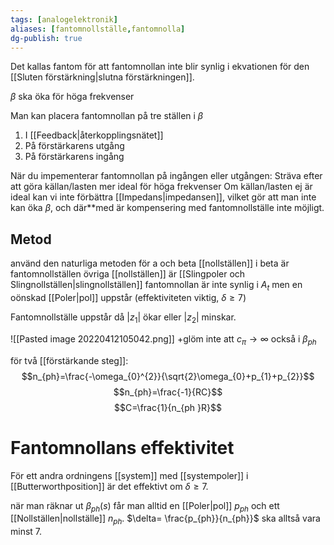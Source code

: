 ```yaml
---
tags: [analogelektronik]
aliases: [fantomnollställe,fantomnolla]
dg-publish: true
---
```


Det kallas fantom för att fantomnollan inte blir synlig i ekvationen för den [[Sluten förstärkning|slutna förstärkningen]]. 

$\beta$  ska öka för höga frekvenser

Man kan placera fantomnollan på tre ställen i $\beta$
1. I [[Feedback|återkopplingsnätet]]
2. På förstärkarens utgång
3. På förstärkarens ingång

När du impementerar fantomnollan på ingången eller utgången:
	Sträva efter att göra källan/lasten mer ideal för höga frekvenser
Om källan/lasten ej är ideal kan vi inte förbättra [[Impedans|impedansen]], vilket gör att man inte kan öka $\beta$, och där**med är kompensering med fantomnollställe inte möjligt.

## Metod
använd den naturliga metoden för a och beta
[[nollställen]] i beta är fantomnollställen 
övriga [[nollställen]] är [[Slingpoler och Slingnollställen|slingnollställen]] 
fantomnollan är inte synlig i $A_{t}$ men en oönskad [[Poler|pol]] uppstår (effektiviteten viktig, $\delta\geq7$)

Fantomnollställe uppstår då $|z_{1}|$ ökar eller $|z_{2}|$ minskar.

![[Pasted image 20220412105042.png]]
+glöm inte att $c_{\pi}\rightarrow \infty$ också i $\beta_{ph}$

för två [[förstärkande steg]]:
$$n_{ph}=\frac{-\omega_{0}^{2}}{\sqrt{2}\omega_{0}+p_{1}+p_{2}}$$
$$n_{ph}=\frac{-1}{RC}$$
$$C=\frac{1}{n_{ph }R}$$


# Fantomnollans effektivitet
För ett andra ordningens [[system]] med [[systempoler]] i [[Butterworthposition]] är det effektivt om $\delta\geq7$. 

när man räknar ut $\beta_{ph }(s)$ får man alltid en [[Poler|pol]] $p_{ph }$ och ett [[Nollställen|nollställe]] $n_{ph }$. $\delta= \frac{p_{ph}}{n_{ph}}$ ska alltså vara minst 7. 
